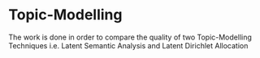 # Topic-Modelling
The work is done in order to compare the quality of two Topic-Modelling Techniques i.e. Latent Semantic Analysis and Latent Dirichlet Allocation
